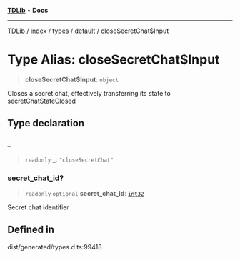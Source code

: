 [**TDLib**](../../../../../../README.md) • **Docs**

***

[TDLib](../../../../../../modules.md) / [index](../../../../../README.md) / [types](../../../README.md) / [default](../README.md) / closeSecretChat$Input

# Type Alias: closeSecretChat$Input

> **closeSecretChat$Input**: `object`

Closes a secret chat, effectively transferring its state to secretChatStateClosed

## Type declaration

### \_

> `readonly` **\_**: `"closeSecretChat"`

### secret\_chat\_id?

> `readonly` `optional` **secret\_chat\_id**: [`int32`](int32.md)

Secret chat identifier

## Defined in

dist/generated/types.d.ts:99418
